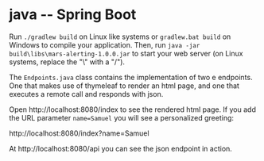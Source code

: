 java -- Spring Boot
===================

Run ```./gradlew build``` on Linux like systems or ```gradlew.bat build``` on Windows to compile your application.
Then, run ```java -jar build\libs\mars-alerting-1.0.0.jar``` to start your web server (on Linux systems, replace the
"\\" with a "/").

The `Endpoints.java` class contains the implementation of two e endpoints. One that makes use of thymeleaf to render
an html page, and one that executes a remote call and responds with json.

Open http://localhost:8080/index to see the rendered html page.
If you add the URL parameter ```name=Samuel``` you will see a personalized greeting:

http://localhost:8080/index?name=Samuel

At http://localhost:8080/api you can see the json endpoint in action.
